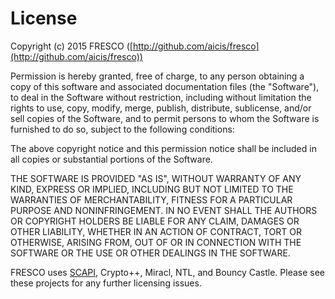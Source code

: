 
License
=======

Copyright (c) 2015 FRESCO
([http://github.com/aicis/fresco](http://github.com/aicis/fresco))

Permission is hereby granted, free of charge, to any person obtaining
a copy of this software and associated documentation files (the
"Software"), to deal in the Software without restriction, including
without limitation the rights to use, copy, modify, merge, publish,
distribute, sublicense, and/or sell copies of the Software, and to
permit persons to whom the Software is furnished to do so, subject to
the following conditions:

The above copyright notice and this permission notice shall be
included in all copies or substantial portions of the Software.

THE SOFTWARE IS PROVIDED "AS IS", WITHOUT WARRANTY OF ANY KIND,
EXPRESS OR IMPLIED, INCLUDING BUT NOT LIMITED TO THE WARRANTIES OF
MERCHANTABILITY, FITNESS FOR A PARTICULAR PURPOSE AND NONINFRINGEMENT.
IN NO EVENT SHALL THE AUTHORS OR COPYRIGHT HOLDERS BE LIABLE FOR ANY
CLAIM, DAMAGES OR OTHER LIABILITY, WHETHER IN AN ACTION OF CONTRACT,
TORT OR OTHERWISE, ARISING FROM, OUT OF OR IN CONNECTION WITH THE
SOFTWARE OR THE USE OR OTHER DEALINGS IN THE SOFTWARE.

FRESCO uses [SCAPI](http://crypto.biu.ac.il/scapi), Crypto++, Miracl,
NTL, and Bouncy Castle. Please see these projects for any further
licensing issues.
